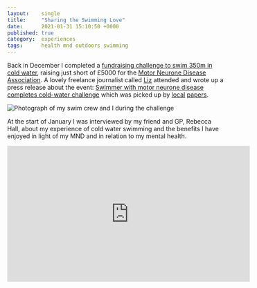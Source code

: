 ```yaml
---
layout:    single
title:     "Sharing the Swimming Love"
date:      2021-01-31 15:10:50 +0000
published: true
category:  experiences
tags:      health mnd outdoors swimming
---
```

Back in December I completed a [fundraising challenge to swim 350m in cold water](https://www.justgiving.com/fundraising/chilly-swim-2020-alex), raising just short of £5000 for the [Motor Neurone Disease Association](https://www.mndassociation.org/). A lovely freelance journalist called [Liz](https://lizlowe.journoportfolio.com/) attended and wrote up a press release about the event: [Swimmer with motor neurone disease completes cold-water challenge](https://outdoorswimmer.com/news/swimmer-with-motor-neurone-disease-completes-cold-water-challenge) which was picked up by [local](https://www.mnrjournal.co.uk/article.cfm?id=119335&headline=Swimmer%20with%20Motor%20Neurone%20Disease%20completes%20chilly%20challenge&sectionIs=news&searchyear=2020) [papers](http://www.frometimes.co.uk/2021/01/06/charity-winter-swim-raises-5000/).

![Photograph of my swim crew and I during the challenge](/assets/vobster/Chilly_Swim_Challenge_2021.jpeg)

At the start of January I was interviewed by my friend and GP, Rebecca Hall, about my experience of cold water swimming and the benefits I have enjoyed in light of my MND and in relation to my mental health.

<iframe width="560" height="315" src="https://www.youtube.com/embed/qprEXFMWv2k" frameborder="0" allow="accelerometer; autoplay; clipboard-write; encrypted-media; gyroscope; picture-in-picture" allowfullscreen></iframe>
